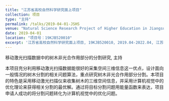 ```yaml
---
title: "江苏省高校自然科学研究面上项目"
collection: 项目
type: "主持"
permalink: /talks/2019-04-01-JSHS
venue: "Natural Science Research Project of Higher Education in Jiangsu Province"
date: 2019-04-01
location: "项目号：19KJB520010"
excerpt: '江苏省高校自然科学研究面上项目, 19KJB520010, 2019.04-2022.04, 江苏省教育厅'
---
```


移动激光扫描数据中的树木非光合作用部分的分割研究, 主持

本项目充分利用移动激光扫描数据能很好的采集空间三维信息这一优点，设计面向一般情况的树木分割的相关问题算法，重点研究树木非光合作用部分分割。本项目的特色是采用移动激光扫描仪来收集树木的三维空间信息，并采用计算机视觉中的优化理论来获得相关分割的最优解。通过将目标分割问题用能量函数来表达，项目申请人成功的将分割问题转化为计算机视觉中的优化问题。